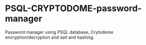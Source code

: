 # PSQL-CRYPTODOME-password-manager
Password manager using PSQL database, Crytodome encryption/decryption and salt and hashing.
